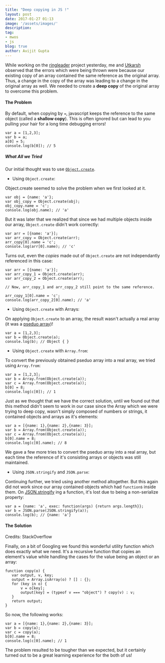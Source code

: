 ```yaml
---
title: "Deep copying in JS !"
layout: post
date: 2017-01-27 01:13
image: '/assets/images/'
description:
tag:
- mwos
- js
blog: true
author: Avijit Gupta
---
```


While working on the [ringleader](http://github.com/mozmark/ringleader/) project yesterday, me and [Utkarsh](http://github.com/iamutkarshtiwari/) observed that the errors which were being thrown were because our existing copy of an array contained the same reference as the original array. Thus, a change in the copy of the array was leading to a change in the original array as well. We needed to create a **deep copy** of the original array to overcome this problem.

#### The Problem

By default, when copying by `=`, javascript keeps the reference to the same object (called a **shallow copy**). This is often ignored but can lead to you pulling your hair for a long time debugging errors!

```
var a = [1,2,3];
var b = a;
a[0] = 5;
console.log(b[0]); // 5
```

##### What All we Tried #####

Our initial thought was to use [`Object.create`](https://developer.mozilla.org/en/docs/Web/JavaScript/Reference/Global_Objects/Object/create).

* Using `Object.create`:

Object.create seemed to solve the problem when we first looked at it.

```
var obj = {name: 'a'};
var obj_copy = Object.create(obj);
obj_copy.name = 'c';
console.log(obj.name); // 'a'
```

But it was later that we realized that since we had multiple objects inside our array, `Object.create` didn't work correctly:

```
var arr = [{name: 'a'}];
var arr_copy = Object.create(arr);
arr_copy[0].name = 'c';
console.log(arr[0].name); // 'c'
```

Turns out, even the *copies* made out of `Object.create` are not independantly referenced in this case:

```
var arr = [{name: 'a'}];
var arr_copy_1 = Object.create(arr);
var arr_copy_2 = Object.create(arr);

// Now, arr_copy_1 and arr_copy_2 still point to the same reference.

arr_copy_1[0].name = 'c';
console.log(arr_copy_2[0].name); // 'a'
```

* Using `Object.create` with Arrays:

On applying `Object.create` to an array, the result wasn't actually a real array (it was a [pseduo array](http://stackoverflow.com/questions/9016051/javascript-arrays-created-with-object-create-not-real-arrays))!

```
var a = [1,2,3];
var b = Object.create(a);
console.log(b); // Object { }
```

* Using `Object.create` with `Array.from`:

To convert the previously obtained pseduo array into a real array, we tried using `Array.from`:

```
var a = [1,2,3];
var b = Array.from(Object.create(a));
var c = Array.from(Object.create(a));
b[0] = 8;
console.log(c[0]); // 1
```

Just as we thought that we have the correct solution, until we found out that this method didn't seem to work in our case since the Array which we were trying to deep copy, wasn't simply composed of numbers or strings, it contained objects and arrays as it's elements:

```
var a = [{name: 1},{name: 2},{name: 3}];
var b = Array.from(Object.create(a));
var c = Array.from(Object.create(a));
b[0].name = 8;
console.log(c[0].name); // 8
```

We gave a few more tries to convert the pseduo array into a real array, but each time the reference of it's consisting arrays or objects was still maintained.


* Using `JSON.stringify` and `JSON.parse`:

Continuing further, we tried using another method altogether. But this again did not work since our array contained objects which had `function`s inside them. On [JSON.stringify](https://developer.mozilla.org/en/docs/Web/JavaScript/Reference/Global_Objects/JSON/stringify) ing a function, it's lost due to being a non-serialize property:

```
var a = {name: 'a', exec: function(args) {return args.length}};
var b = JSON.parse(JSON.stringify(a));
console.log(b); // {name: 'a'}
```

#### The Solution

Credits: StackOverflow

Finally, on a bit of Googling we found this wonderful utility function which does exactly what we need. It's a recursive function that copies an element's value while handling the cases for the value being an object or an array:
```
function copy(o) {
   var output, v, key;
   output = Array.isArray(o) ? [] : {};
   for (key in o) {
       v = o[key];
       output[key] = (typeof v === "object") ? copy(v) : v;
   }
   return output;
}
```

So now, the following works:

```
var a = [{name: 1},{name: 2},{name: 3}];
var b = copy(a);
var c = copy(a);
b[0].name = 8;
console.log(c[0].name); // 1
```

The problem resulted to be tougher than we expected, but it certainly turned out to be a great learning experience for the both of us!
